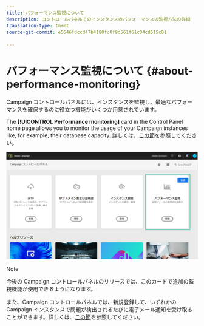 ```yaml
---
title: パフォーマンス監視について
description: コントロールパネルでのインスタンスのパフォーマンスの監視方法の詳細
translation-type: tm+mt
source-git-commit: e5646fdccd47b4180fd0f9d561f61c04cd515c01

---
```



# パフォーマンス監視について {#about-performance-monitoring}

Campaign コントロールパネルには、インスタンスを監視し、最適なパフォーマンスを確保するのに役立つ機能がいくつか用意されています。

The **[!UICONTROL Performance monitoring]** card in the Control Panel home page allows you to monitor the usage of your Campaign instances like, for example, their database capacity. 詳しくは、[この節](../../performance-monitoring/using/database-monitoring.md)を参照してください。

![](assets/performance_card.png)

>[!NOTE]
>
>今後の Campaign コントロールパネルのリリースでは、このカードで追加の監視機能が使用できるようになります。

また、Campaign コントロールパネルでは、新規登録して、いずれかの Campaign インスタンスで問題が検出されるたびに電子メール通知を受け取ることができます。詳しくは、[この節](../../performance-monitoring/using/email-alerting.md)を参照してください。
